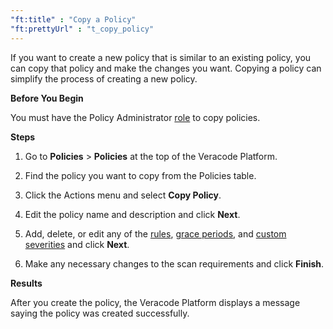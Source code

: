```yaml
---
"ft:title" : "Copy a Policy"
"ft:prettyUrl" : "t_copy_policy"
---
```

If you want to create a new policy that is similar to an existing policy, you can copy that policy and make the changes you want. Copying a policy can simplify the process of creating a new policy.

<p font-size="13pt"><b>Before You Begin</b></p>

You must have the Policy Administrator [role](https://docs.veracode.com/r/c_role_permissions) to copy policies.

<p font-size="13pt"><b>Steps</b></p>

1.  Go to **Policies** \> **Policies** at the top of the Veracode Platform.

2.  Find the policy you want to copy from the Policies table.

3.  Click the Actions menu and select **Copy Policy**.

4.  Edit the policy name and description and click **Next**.

5.  Add, delete, or edit any of the [rules](https://docs.veracode.com/r/c_policy_rules), [grace periods](https://docs.veracode.com/r/c_policy_grace_period), and [custom severities](https://docs.veracode.com/r/c_policy_custom_severities) and click **Next**.

6.  Make any necessary changes to the scan requirements and click **Finish**.

<p font-size="13pt"><b>Results</b></p>

After you create the policy, the Veracode Platform displays a message saying the policy was created successfully.
